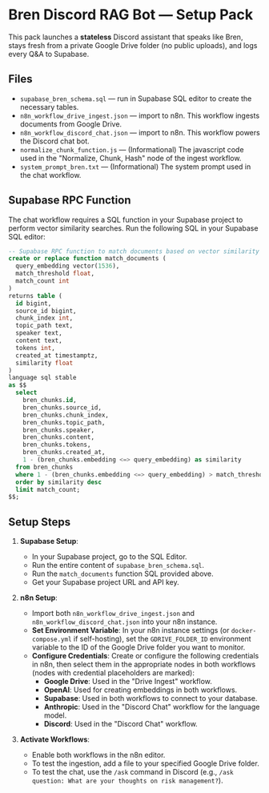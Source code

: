 # Bren Discord RAG Bot — Setup Pack

This pack launches a **stateless** Discord assistant that speaks like Bren, stays fresh from a private Google Drive folder (no public uploads), and logs every Q&A to Supabase.

## Files
- `supabase_bren_schema.sql` — run in Supabase SQL editor to create the necessary tables.
- `n8n_workflow_drive_ingest.json` — import to n8n. This workflow ingests documents from Google Drive.
- `n8n_workflow_discord_chat.json` — import to n8n. This workflow powers the Discord chat bot.
- `normalize_chunk_function.js` — (Informational) The javascript code used in the "Normalize, Chunk, Hash" node of the ingest workflow.
- `system_prompt_bren.txt` — (Informational) The system prompt used in the chat workflow.

## Supabase RPC Function

The chat workflow requires a SQL function in your Supabase project to perform vector similarity searches. Run the following SQL in your Supabase SQL editor:

```sql
-- Supabase RPC function to match documents based on vector similarity
create or replace function match_documents (
  query_embedding vector(1536),
  match_threshold float,
  match_count int
)
returns table (
  id bigint,
  source_id bigint,
  chunk_index int,
  topic_path text,
  speaker text,
  content text,
  tokens int,
  created_at timestamptz,
  similarity float
)
language sql stable
as $$
  select
    bren_chunks.id,
    bren_chunks.source_id,
    bren_chunks.chunk_index,
    bren_chunks.topic_path,
    bren_chunks.speaker,
    bren_chunks.content,
    bren_chunks.tokens,
    bren_chunks.created_at,
    1 - (bren_chunks.embedding <=> query_embedding) as similarity
  from bren_chunks
  where 1 - (bren_chunks.embedding <=> query_embedding) > match_threshold
  order by similarity desc
  limit match_count;
$$;
```

## Setup Steps

1.  **Supabase Setup**:
    *   In your Supabase project, go to the SQL Editor.
    *   Run the entire content of `supabase_bren_schema.sql`.
    *   Run the `match_documents` function SQL provided above.
    *   Get your Supabase project URL and API key.

2.  **n8n Setup**:
    *   Import both `n8n_workflow_drive_ingest.json` and `n8n_workflow_discord_chat.json` into your n8n instance.
    *   **Set Environment Variable**: In your n8n instance settings (or `docker-compose.yml` if self-hosting), set the `GDRIVE_FOLDER_ID` environment variable to the ID of the Google Drive folder you want to monitor.
    *   **Configure Credentials**: Create or configure the following credentials in n8n, then select them in the appropriate nodes in both workflows (nodes with credential placeholders are marked):
        *   **Google Drive**: Used in the "Drive Ingest" workflow.
        *   **OpenAI**: Used for creating embeddings in both workflows.
        *   **Supabase**: Used in both workflows to connect to your database.
        *   **Anthropic**: Used in the "Discord Chat" workflow for the language model.
        *   **Discord**: Used in the "Discord Chat" workflow.

3.  **Activate Workflows**:
    *   Enable both workflows in the n8n editor.
    *   To test the ingestion, add a file to your specified Google Drive folder.
    *   To test the chat, use the `/ask` command in Discord (e.g., `/ask question: What are your thoughts on risk management?`).
